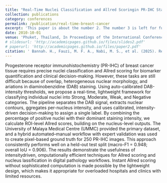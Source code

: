 ```yaml
---
title: "Real-Time Nuclei Classification and Allred Scoringin PR-IHC Stained Breast Cancer Histopathology Images"
collection: publications
category: conferences
permalink: /publication/real-time-breast-cancer
excerpt: 'This paper is about the number 2. The number 3 is left for future work.'
date: 2010-10-01
venue: 'Phuket, Thailand, In Proceedings of the International Conference on Information Technology (InCIT 2025). IEEE (Scopus Indexed)'
# slidesurl: 'http://academicpages.github.io/files/slides2.pdf'
# paperurl: 'http://academicpages.github.io/files/paper2.pdf'
citation: ' Bannah. H., Fauzi, M. F. A., Nabi, M. S., et al. (2025). Real-Time Nuclei Classification and Allred Scoringin PR-IHC Stained Breast Cancer Histopathology Images. In Proceedings of the International Conference on Information Technology (InCIT 2025). IEEE (Scopus Indexed).  Accepted]'
---
```

Progesterone receptor immunohistochemistry (PR-IHC) of breast cancer tissue requires precise nuclei classification and Allred scoring for biomarker quantification and clinical decision-making. However, these tasks are still difficult because of overlap, heterogeneous nuclear morphology, and  ariations in diaminobenzidine (DAB) staining. Using auto-calibrated DAB-intensity thresholds, we propose a real-time, lightweight framework for classifying individual nuclei into Strong, Moderate, Weak, and Negative categories. The pipeline separates the DAB signal, extracts nuclear contours,  ggregates per-nucleus intensity, and uses calibrated, intensity-driven decision-making to assign a single label. By combining the percentage of positive nuclei with their dominant staining intensity, we calculate ROI-level Allred scores, building on the nucleus-level outputs. The University of Malaya Medical Centre (UMMC) provided the primary dataset, and a hybrid automated–manual workflow with expert validation was used to create pixel-based ground truth for 250 PR-IHC images. This approach consistently performs well on a held-out test split (macro-F1 = 0.948; overall IoU = 0.906). The results demonstrate the usefulness of intensitydriven,  omputationally efficient techniques for Allred scoring and nucleus  lassification in digital pathology workflows. Instant Allred scoring without sophisticated computation is made possible by the lightweight design, which makes it appropriate for overloaded hospitals and clinics with limited resources. 